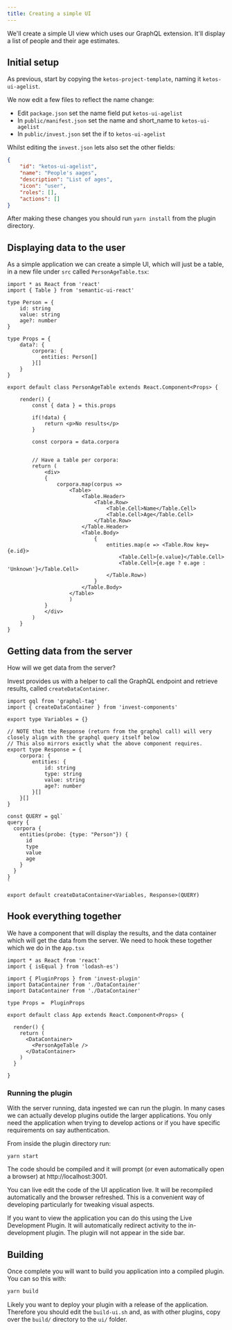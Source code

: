 ```yaml
---
title: Creating a simple UI
---
```


We'll create a simple UI view which uses our GraphQL extension. It'll display a list of people and their age estimates.   

## Initial setup

As previous, start by copying the `ketos-project-template`, naming it `ketos-ui-agelist`.

We now edit a few files to reflect the name change:

* Edit `package.json` set the name field put `ketos-ui-agelist`
* In `public/manifest.json` set the name and short_name to `ketos-ui-agelist`
* In `public/invest.json` set the if to `ketos-ui-agelist`

Whilst editing the `invest.json` lets also set the other fields:

```json
{
    "id": "ketos-ui-agelist",
    "name": "People's aages",
    "description": "List of ages",
    "icon": "user",
    "roles": [],
    "actions": []
}
```

After making these changes you should run `yarn install` from the plugin directory.

## Displaying data to the user

As a simple application we can create a simple UI, which will just be a table, in a new file under `src` called `PersonAgeTable.tsx`:



```tsx
import * as React from 'react'
import { Table } from 'semantic-ui-react'

type Person = {
    id: string
    value: string
    age?: number
}

type Props = {
    data?: {
        corpora: {
           entities: Person[]
        }[]
    }
}

export default class PersonAgeTable extends React.Component<Props> {

    render() {
        const { data } = this.props

        if(!data) {
            return <p>No results</p>
        }

        const corpora = data.corpora


        // Have a table per corpora:
        return (
            <div>
            {
                corpora.map(corpus => 
                    <Table>
                        <Table.Header>
                            <Table.Row>
                                <Table.Cell>Name</Table.Cell>
                                <Table.Cell>Age</Table.Cell>
                            </Table.Row>
                        </Table.Header>
                        <Table.Body>
                            {
                                entities.map(e => <Table.Row key={e.id}>
                                    <Table.Cell>{e.value}</Table.Cell>
                                    <Table.Cell>{e.age ? e.age : 'Unknown'}</Table.Cell>
                                </Table.Row>)
                            }
                        </Table.Body>
                    </Table>
                    )
            }
            </div>
        )
    }
}

```

## Getting data from the server

How will we get data from the server?

Invest provides us with a helper to call the GraphQL endpoint and retrieve results, called `createDataContainer`.

```tsx
import gql from 'graphql-tag'
import { createDataContainer } from 'invest-components'

export type Variables = {}

// NOTE that the Response (return from the graphql call) will very closely align with the graphql query itself below
// This also mirrors exactly what the above component requires.
export type Response = {
    corpora: {
        entities: {
            id: string
            type: string
            value: string
            age?: number
        }[]
    }[]
}

const QUERY = gql`
query {
  corpora {
    entities(probe: {type: "Person"}) {
      id
      type
      value
      age
    }
  }
}
`

export default createDataContainer<Variables, Response>(QUERY)
```

## Hook everything together

We have a component that will display the results, and the data container which will get the data from the server. We need to hook these together which we do in the `App.tsx`

```tsx
import * as React from 'react'
import { isEqual } from 'lodash-es')

import { PluginProps } from 'invest-plugin'
import DataContainer from './DataContainer'
import DataContainer from './DataContainer'

type Props =  PluginProps

export default class App extends React.Component<Props> {

  render() {
    return (
      <DataContainer>
        <PersonAgeTable />
      </DataContainer>
    )
  }

}
```

### Running the plugin

With the server running, data ingested we can run the plugin. In many cases we can actually develop plugins outide the larger applications. You only need the application when trying to develop actions or if you have specific requirements on say authentication. 

From inside the plugin directory run:

```
yarn start
```

The code should be compiled and it will prompt (or even automatically open a browser) at http://localhost:3001.

You can live edit the code of the UI application live. It will be recompiled automatically and the browser refreshed. This is a convenient way of developing particularly for tweaking visual aspects.

If you want to view the application you can do this using the Live Development Plugin. It will automatically redirect activity to the in-development plugin. The plugin will not appear in the side bar.

## Building

Once complete you will want to build you application into a compiled plugin. You can so this with: 

```bash
yarn build
```

Likely you want to deploy your plugin with a release of the application. Therefore you should edit the `build-ui.sh` and, as with other plugins, copy over the `build/` directory to the `ui/` folder.